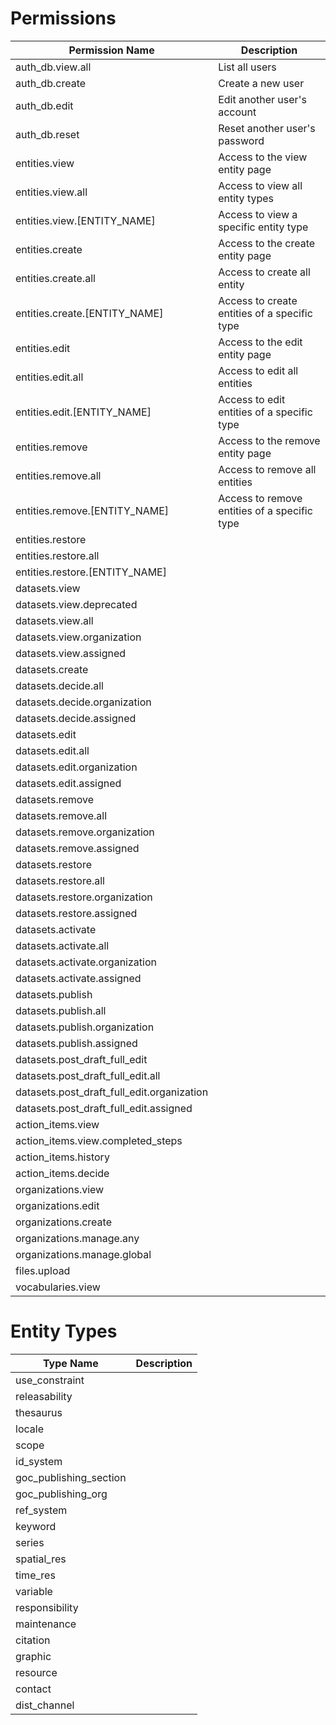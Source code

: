 # Permissions

|Permission Name|Description|
|---|---|
|auth_db.view.all|List all users
|auth_db.create|Create a new user|
|auth_db.edit|Edit another user's account|
|auth_db.reset|Reset another user's password|
|entities.view|Access to the view entity page|
|entities.view.all|Access to view all entity types|
|entities.view.[ENTITY_NAME]|Access to view a specific entity type
|entities.create|Access to the create entity page|
|entities.create.all|Access to create all entity|
|entities.create.[ENTITY_NAME]|Access to create entities of a specific type|
|entities.edit|Access to the edit entity page|
|entities.edit.all|Access to edit all entities|
|entities.edit.[ENTITY_NAME]|Access to edit entities of a specific type|
|entities.remove|Access to the remove entity page|
|entities.remove.all|Access to remove all entities|
|entities.remove.[ENTITY_NAME]|Access to remove entities of a specific type|
|entities.restore
|entities.restore.all
|entities.restore.[ENTITY_NAME]
|datasets.view
|datasets.view.deprecated
|datasets.view.all
|datasets.view.organization
|datasets.view.assigned
|datasets.create
|datasets.decide.all
|datasets.decide.organization
|datasets.decide.assigned
|datasets.edit
|datasets.edit.all
|datasets.edit.organization
|datasets.edit.assigned
|datasets.remove
|datasets.remove.all
|datasets.remove.organization
|datasets.remove.assigned
|datasets.restore
|datasets.restore.all
|datasets.restore.organization
|datasets.restore.assigned
|datasets.activate
|datasets.activate.all
|datasets.activate.organization
|datasets.activate.assigned
|datasets.publish
|datasets.publish.all
|datasets.publish.organization
|datasets.publish.assigned
|datasets.post_draft_full_edit
|datasets.post_draft_full_edit.all
|datasets.post_draft_full_edit.organization
|datasets.post_draft_full_edit.assigned
|action_items.view
|action_items.view.completed_steps
|action_items.history
|action_items.decide
|organizations.view
|organizations.edit
|organizations.create
|organizations.manage.any
|organizations.manage.global
|files.upload
|vocabularies.view

# Entity Types

| Type Name | Description |
| --- | --- |
| use_constraint
| releasability
| thesaurus
| locale
| scope
| id_system
| goc_publishing_section
| goc_publishing_org
| ref_system
| keyword
| series
| spatial_res
| time_res
| variable
| responsibility
| maintenance
| citation
| graphic
| resource
| contact
| dist_channel
